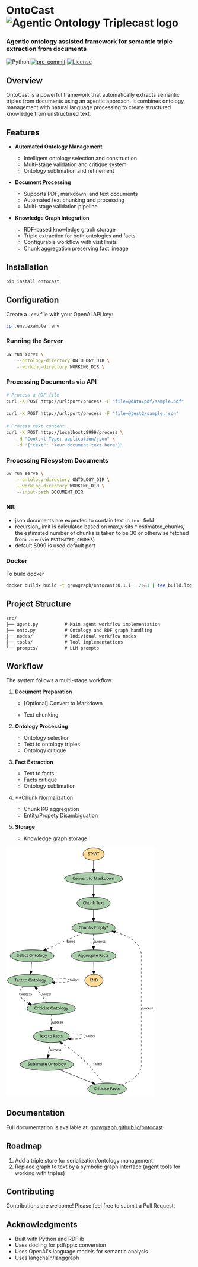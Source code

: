 # OntoCast <img src="https://raw.githubusercontent.com/growgraph/ontocast/refs/heads/main/docs/assets/favicon.ico" alt="Agentic Ontology Triplecast logo" style="height: 32px; width:32px;"/>

### Agentic ontology assisted framework for semantic triple extraction from documents

![Python](https://img.shields.io/badge/python-3.12-blue.svg) 
[![pre-commit](https://github.com/growgraph/ontocast/actions/workflows/pre-commit.yml/badge.svg)](https://github.com/growgraph/ontocast/actions/workflows/pre-commit.yml)
[![License](https://img.shields.io/badge/License-Apache_2.0-blue.svg)](https://opensource.org/licenses/Apache-2.0)

## Overview

OntoCast is a powerful framework that automatically extracts semantic triples from documents using an agentic approach. It combines ontology management with natural language processing to create structured knowledge from unstructured text.

## Features

- **Automated Ontology Management**
  - Intelligent ontology selection and construction
  - Multi-stage validation and critique system
  - Ontology sublimation and refinement

- **Document Processing**
  - Supports PDF, markdown, and text documents
  - Automated text chunking and processing
  - Multi-stage validation pipeline

- **Knowledge Graph Integration**
  - RDF-based knowledge graph storage
  - Triple extraction for both ontologies and facts
  - Configurable workflow with visit limits
  - Chunk aggregation preserving fact lineage

## Installation

```bash
pip install ontocast
```

## Configuration


Create a `.env` file with your OpenAI API key:

```bash
cp .env.example .env
```


### Running the Server

```bash
uv run serve \
    --ontology-directory ONTOLOGY_DIR \
    --working-directory WORKING_DIR \
```

### Processing Documents via API

```bash
# Process a PDF file
curl -X POST http://url:port/process -F "file=@data/pdf/sample.pdf"

curl -X POST http://url:port/process -F "file=@test2/sample.json"

# Process text content
curl -X POST http://localhost:8999/process \
    -H "Content-Type: application/json" \
    -d '{"text": "Your document text here"}'
```

### Processing Filesystem Documents

```bash
uv run serve \
    --ontology-directory ONTOLOGY_DIR \
    --working-directory WORKING_DIR \
    --input-path DOCUMENT_DIR
```


### NB
- json documents are expected to contain text in `text` field
- recursion_limit is calculated based on max_visits * estimated_chunks, the estimated number of chunks is taken to be 30 or otherwise fetched from `.env` (vie `ESTIMATED_CHUNKS`)   
- default 8999 is used default port


### Docker

To build docker
```sh
docker buildx build -t growgraph/ontocast:0.1.1 . 2>&1 | tee build.log
```

## Project Structure

```
src/
├── agent.py          # Main agent workflow implementation
├── onto.py           # Ontology and RDF graph handling
├── nodes/            # Individual workflow nodes
├── tools/            # Tool implementations
└── prompts/          # LLM prompts
```

## Workflow

The system follows a multi-stage workflow:

1. **Document Preparation**
    
   - [Optional] Convert to Markdown
 
   - Text chunking

2. **Ontology Processing**
   - Ontology selection
   - Text to ontology triples
   - Ontology critique

3. **Fact Extraction**
   - Text to facts
   - Facts critique
   - Ontology sublimation

4. **Chunk Normalization
   - Chunk KG aggregation
   - Entity/Propety Disambiguation

5. **Storage**
   - Knowledge graph storage

[<img src="docs/assets/graph.png" width="400"/>](graph.png)

## Documentation

Full documentation is available at: [growgraph.github.io/ontocast](https://growgraph.github.io/ontocast)


## Roadmap

1. Add a triple store for serialization/ontology management
2. Replace graph to text by a symbolic graph interface (agent tools for working with triples) 


## Contributing

Contributions are welcome! Please feel free to submit a Pull Request.

## Acknowledgments

- Built with Python and RDFlib
- Uses docling for pdf/pptx conversion
- Uses OpenAI's language models for semantic analysis
- Uses langchain/langgraph
